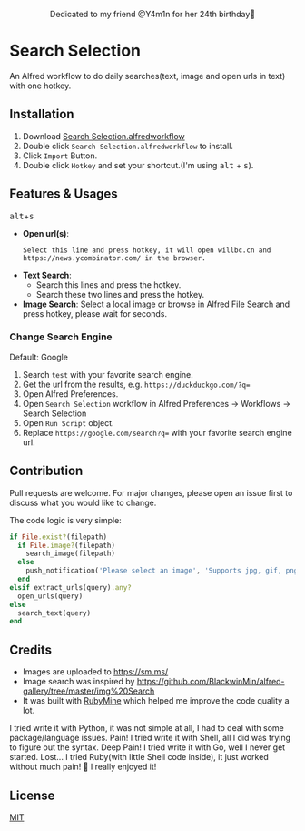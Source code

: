<p align="center">Dedicated to my friend @Y4m1n for her 24th birthday🥳<p>
</p>

# Search Selection
An Alfred workflow to do daily searches(text, image and open urls in text) with one hotkey.

## Installation
1. Download [Search Selection.alfredworkflow](https://github.com/willbchang/alfred-search-selection/releases/latest)
2. Double click `Search Selection.alfredworkflow` to install.
3. Click `Import` Button.
4. Double click `Hotkey` and set your shortcut.(I'm using <kbd>alt</kbd> + <kbd>s</kbd>).

## Features & Usages
<kbd>alt</kbd>+<kbd>s</kbd>
- **Open url(s)**:
  ```
  Select this line and press hotkey, it will open willbc.cn and https://news.ycombinator.com/ in the browser. 
  ```
- **Text Search**:
  - Search this lines and press the hotkey.
  - Search these two lines and press the hotkey.
- **Image Search**: Select a local image or browse in Alfred File Search and press hotkey, please wait for seconds. 

### Change Search Engine
Default: Google
1. Search `test` with your favorite search engine.
2. Get the url from the results, e.g. `https://duckduckgo.com/?q=`
3. Open Alfred Preferences.
4. Open `Search Selection` workflow in Alfred Preferences -> Workflows -> Search Selection
5. Open `Run Script` object.
6. Replace `https://google.com/search?q=` with your favorite search engine url.

## Contribution
Pull requests are welcome. For major changes, please open an issue first to discuss what you would like to change.

The code logic is very simple:
```ruby
if File.exist?(filepath)
  if File.image?(filepath)
    search_image(filepath)
  else
    push_notification('Please select an image', 'Supports jpg, gif, png, bmp, tif, or webp')
  end
elsif extract_urls(query).any?
  open_urls(query)
else
  search_text(query)
end
```

## Credits
- Images are uploaded to https://sm.ms/
- Image search was inspired by https://github.com/BlackwinMin/alfred-gallery/tree/master/img%20Search
- It was built with [RubyMine](https://www.jetbrains.com/ruby/) which helped me improve the code quality a lot.

I tried write it with Python, it was not simple at all, I had to deal with some package/language issues. Pain! 
I tried write it with Shell, all I did was trying to figure out the syntax. Deep Pain!
I tried write it with Go, well I never get started. Lost...
I tried Ruby(with little Shell code inside), it just worked without much pain! 💖 I really enjoyed it!

## License
[MIT](LICENSE)
